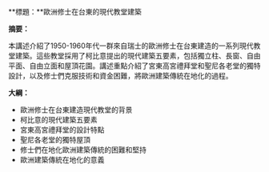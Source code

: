 **標題：**歐洲修士在台東的現代教堂建築

**摘要：**

本講述介紹了1950-1960年代一群來自瑞士的歐洲修士在台東建造的一系列現代教堂建築。這些教堂採用了柯比意提出的現代建築五要素，包括獨立柱、長窗、自由平面、自由立面和屋頂花園。講述重點介紹了宮東高宮禮拜堂和聖尼各老堂的獨特設計，以及修士們克服技術和資金困難，將歐洲建築傳統在地化的過程。

**大綱：**

* 歐洲修士在台東建造現代教堂的背景
* 柯比意的現代建築五要素
* 宮東高宮禮拜堂的設計特點
* 聖尼各老堂的獨特屋頂
* 修士們在地化歐洲建築傳統的困難和堅持
* 歐洲建築傳統在地化的意義